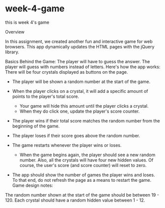 # week-4-game
this is week 4's game

Overview

In this assignment,  we created another fun and interactive game for web browsers. This app dynamically updates the HTML pages with the jQuery library.

Basics Behind the Game:
The player will have to guess the answer. The player will guess with numbers instead of letters.
Here's how the app works:
There will be four crystals displayed as buttons on the page.
* The player will be shown a random number at the start of the game.

* When the player clicks on a crystal, it will add a specific amount of points to the player's total score. 
    * Your game will hide this amount until the player clicks a crystal.
    * When they do click one, update the player's score counter.

* The player wins if their total score matches the random number from the beginning of the game.

* The player loses if their score goes above the random number.

* The game restarts whenever the player wins or loses.
    * When the game begins again, the player should see a new random number. Also, all the crystals will have four new hidden values. Of course, the user's score (and score counter) will reset to zero.

* The app should show the number of games the player wins and loses. To that end, do not refresh the page as a means to restart the game.
Game design notes:

The random number shown at the start of the game should be between 19 - 120.
Each crystal should have a random hidden value between 1 - 12.
